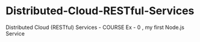 # Distributed-Cloud-RESTful-Services
Distributed Cloud (RESTful) Services - COURSE
Ex - 0 , my first Node.js Service
